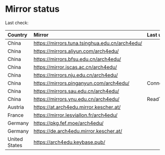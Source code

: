 <script src="./time.js"></script>
# Mirror status
Last check: <script type="text/javascript">localize(1671621357.525745);</script>

|Country|Mirror|Last update|
|:------|:-----|:----------|
|China|https://mirrors.tuna.tsinghua.edu.cn/arch4edu/|<script type="text/javascript">localize(1671604467);</script>|
|China|https://mirrors.aliyun.com/arch4edu/|<script type="text/javascript">localize(1671518117);</script>|
|China|https://mirrors.bfsu.edu.cn/arch4edu/|<script type="text/javascript">localize(1671604467);</script>|
|China|https://mirror.iscas.ac.cn/arch4edu/|<script type="text/javascript">localize(1671604467);</script>|
|China|https://mirrors.nju.edu.cn/arch4edu/|<script type="text/javascript">localize(1671518117);</script>|
|China|https://mirrors.pinganyun.com/arch4edu/|ConnectTimeout|
|China|https://mirrors.sau.edu.cn/arch4edu/|<script type="text/javascript">localize(1671258899);</script>|
|China|https://mirrors.ynu.edu.cn/arch4edu/|ReadTimeout|
|Austria|https://at.arch4edu.mirror.kescher.at/|<script type="text/javascript">localize(1671604467);</script>|
|France|https://mirror.lesviallon.fr/arch4edu/|<script type="text/javascript">localize(1671561890);</script>|
|Germany|https://pkg.fef.moe/arch4edu/|<script type="text/javascript">localize(1671604467);</script>|
|Germany|https://de.arch4edu.mirror.kescher.at/|<script type="text/javascript">localize(1671604467);</script>|
|United States|https://arch4edu.keybase.pub/|<script type="text/javascript">localize(1671561890);</script>|

<script src="./tablefilter/tablefilter.js"></script>
<script src="./table.js"></script>